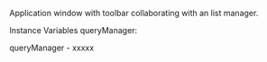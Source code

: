 Application window with toolbar collaborating with an list manager.

Instance Variables
	queryManager:		<Object>

queryManager
	- xxxxx
	